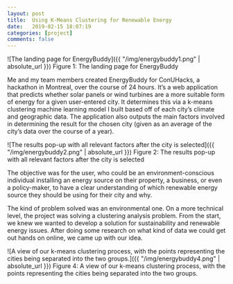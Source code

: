 ```yaml
---
layout: post
title:  Using K-Means Clustering for Renewable Energy
date:   2019-02-15 18:07:19
categories: [project]
comments: false
---
```


![The landing page for EnergyBuddy]({{ "/img/energybuddy1.png" | absolute_url }})
Figure 1: The landing page for EnergyBuddy

Me and my team members created EnergyBuddy for ConUHacks, a hackathon in Montreal, over the course of 24 hours. It’s a web application that predicts whether solar panels or wind turbines are a more suitable form of energy for a given user-entered city. It determines this via a k-means clustering  machine learning model I built based off of each city’s climate and geographic data. The application also outputs the main factors involved in determining the result for the chosen city (given as an average of the city’s data over the course of a year).

![The results pop-up with all relevant factors after the city is selected]({{ "/img/energybuddy2.png" | absolute_url }})
Figure 2: The results pop-up with all relevant factors after the city is selected

The objective was for the user, who could be an environment-conscious individual installing an energy source on their property, a business, or even a policy-maker, to have a clear understanding of which renewable energy source they should be using for their city and why. 

The kind of problem solved was an environmental one. On a more technical level, the project was solving a clustering analysis problem. From the start, we knew we wanted to develop a solution for sustainability and renewable energy issues. After doing some research on what kind of data we could get out hands on online, we came up with our idea. 

![A view of our k-means clustering process, with the points 
representing the cities being separated into the two groups.]({{ "/img/energybuddy4.png" | absolute_url }})
Figure 4: A view of our k-means clustering process, with the points 
representing the cities being separated into the two groups. 
